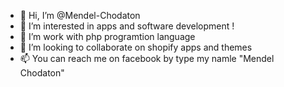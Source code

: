 - 👋 Hi, I’m @Mendel-Chodaton
- 👀 I’m interested in apps and software development !
- 🌱 I’m work with php programtion language 
- 💞️ I’m looking to collaborate on shopify apps and themes
- 📫 You can reach me on facebook by type my namle "Mendel Chodaton" 

<!---
Mendel-Chodaton/Mendel-Chodaton is a ✨ special ✨ repository because its `README.md` (this file) appears on your GitHub profile.
You can click the Preview link to take a look at your changes.
--->
